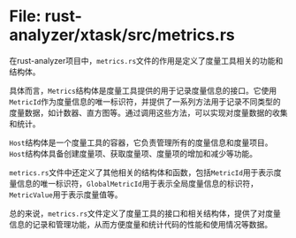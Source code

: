 # File: rust-analyzer/xtask/src/metrics.rs

在rust-analyzer项目中，`metrics.rs`文件的作用是定义了度量工具相关的功能和结构体。

具体而言，`Metrics`结构体是度量工具提供的用于记录度量信息的接口。它使用`MetricId`作为度量信息的唯一标识符，并提供了一系列方法用于记录不同类型的度量数据，如计数器、直方图等。通过调用这些方法，可以实现对度量数据的收集和统计。

`Host`结构体是一个度量工具的容器，它负责管理所有的度量信息和度量项目。`Host`结构体具备创建度量项、获取度量项、度量项的增加和减少等功能。

`metrics.rs`文件中还定义了其他相关的结构体和函数，包括`MetricId`用于表示度量信息的唯一标识符，`GlobalMetricId`用于表示全局度量信息的标识符，`MetricValue`用于表示度量值等。

总的来说，`metrics.rs`文件定义了度量工具的接口和相关结构体，提供了对度量信息的记录和管理功能，从而方便度量和统计代码的性能和使用情况等数据。

